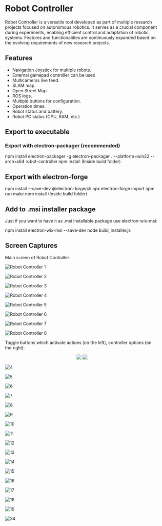 # Robot Controller

Robot Controller is a versatile tool developed as part of multiple research projects focused on autonomous robotics. It serves as a crucial component during experiments, enabling efficient control and adaptation of robotic systems. Features and functionalities are continuously expanded based on the evolving requirements of new research projects.

## Features

* Navigation Joystick for multiple robots.
* External gamepad controller can be used.
* Multicameras live feed.
* SLAM map.
* Open Street Map.
* ROS logs.
* Multiple buttons for configuration.
* Operation times.
* Robot status and battery.
* Robot PC status (CPU, RAM, etc.)

## Export to executable

### Export with electron-packager (recommended)

npm install electron-packager -g
electron-packager . --platform=win32 --arch=x64 robot-controller
npm install (Inside build folder)

## Export with electron-forge

npm install --save-dev @electron-forge/cli
npx electron-forge import
npm run make
npm install (Inside build folder)

## Add to .msi installer package

Just if you want to have it as .msi installable package use electron-wix-msi:

npm install electron-wix-msi --save-dev
node build_installer.js

## Screen Captures

Main screen of Robot Controller:

![Robot Controller 1](../screen-captures/controller/1.png)

![Robot Controller 2](../screen-captures/controller/20.png)

![Robot Controller 3](../screen-captures/controller/21.png)

![Robot Controller 4](../screen-captures/controller/22.png)

![Robot Controller 5](../screen-captures/controller/23.png)

![Robot Controller 6](../screen-captures/controller/31.png)

![Robot Controller 7](../screen-captures/controller/32.png)

![Robot Controller 8](../screen-captures/controller/33.png)

Toggle buttons which activate actions (on the left), controller options (on the right):

<p align="center">
  <img src="../screen-captures/controller/2.png">
  <img src="../screen-captures/controller/3.png">
</p>

![4](../screen-captures/controller/4.png)

![5](../screen-captures/controller/5.png)

![6](../screen-captures/controller/6.png)

![7](../screen-captures/controller/7.png)

![8](../screen-captures/controller/8.png)

![9](../screen-captures/controller/9.png)

![10](../screen-captures/controller/10.png)

![11](../screen-captures/controller/11.png)

![12](../screen-captures/controller/12.png)

![13](../screen-captures/controller/13.png)

![14](../screen-captures/controller/14.png)

![15](../screen-captures/controller/15.png)

![16](../screen-captures/controller/16.png)

![17](../screen-captures/controller/17.png)

![18](../screen-captures/controller/18.png)

![19](../screen-captures/controller/19.png)

![34](../screen-captures/controller/34.png)